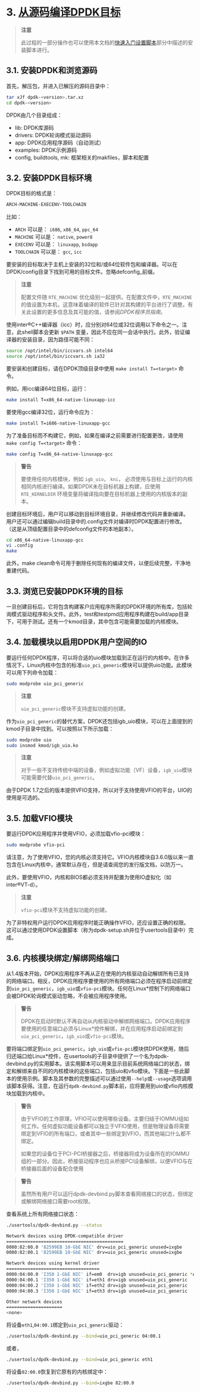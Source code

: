# 3. [从源码编译DPDK目标](http://dpdk.org/doc/guides/linux_gsg/build_dpdk.html)

> **注意**
>
> 此过程的一部分操作也可以使用本文档的[快速入门设置脚本](https://github.com/answerwa/DPDK-translation/blob/master/%E9%92%88%E5%AF%B9Linux%E7%9A%84%E5%85%A5%E9%97%A8%E6%8C%87%E5%8D%97/2.%20%E7%B3%BB%E7%BB%9F%E9%9C%80%E6%B1%82.md#6-快速入门设置脚本)部分中描述的安装脚本进行。

## 3.1. 安装DPDK和浏览源码

首先，解压包，并进入已解压的源码目录中：

```sh
tar xJf dpdk-<version>.tar.xz
cd dpdk-<version>
```

DPDK由几个目录组成：

- lib: DPDK库源码
- drivers: DPDK轮询模式驱动源码
- app: DPDK应用程序源码（自动测试）
- examples: DPDK示例源码
- config, buildtools, mk: 框架相关的makfiles，脚本和配置

## 3.2. 安装DPDK目标环境

DPDK目标的格式是：

```sh
ARCH-MACHINE-EXECENV-TOOLCHAIN
```

比如：

- `ARCH` 可以是： `i686`, `x86_64`, `ppc_64`
- `MACHINE` 可以是： `native`, `power8`
- `EXECENV` 可以是： `linuxapp`, `bsdapp`
- `TOOLCHAIN` 可以是： `gcc`, `icc`

要安装的目标取决于主机上安装的32位和/或64位软件包和编译器。可以在DPDK/config目录下找到可用的目标文件。忽略defconfig_前缀。

> **注意**
>
> 配置文件随 `RTE_MACHINE` 优化级别一起提供。在配置文件中，`RTE_MACHINE` 的值设置为本机，这意味着编译的软件已针对其构建的平台进行了调整。有关此设置的更多信息及其可能的值，请参阅*DPDK程序员指南*。

使用inter®C++编译器（icc）时，应分别对64位或32位调用以下命令之一。注意，此shell脚本会更新 `$PATH` 变量，因此不应在同一会话中执行。此外，验证编译器的安装目录，因为路径可能不同：

```sh
source /opt/intel/bin/iccvars.sh intel64
source /opt/intel/bin/iccvars.sh ia32
```

要安装和创建目标，请在DPDK顶级目录中使用 `make install T=<target>` 命令。

例如，用icc编译64位目标，运行：

```sh
make install T=x86_64-native-linuxapp-icc
```

要使用gcc编译32位，运行命令应为：

```sh
make install T=i686-native-linuxapp-gcc
```

为了准备目标而不构建它，例如，如果在编译之前需要进行配置更改，请使用 `make config T=<target>` 命令：

```sh
make config T=x86_64-native-linuxapp-gcc
```

> **警告**
>
> 要使用任何内核模块，例如 `igb_uio`， `kni`， 必须使用与目标上运行的内核相同内核进行编译。如果DPDK未在目标机器上构建，应使用 `RTE_KERNELDIR` 环境变量将编译指向要在目标机器上使用的内核版本的副本。

创建目标环境后，用户可以移动到目标环境目录，并继续修改代码并重新编译。 用户还可以通过编辑build目录中的.config文件对编译时DPDK配置进行修改。 （这是从顶级配置目录中的defconfig文件的本地副本）。

```sh
cd x86_64-native-linuxapp-gcc
vi .config
make
```

此外，make clean命令可用于删除任何现有的编译文件，以便后续完整，干净地重建代码。

## 3.3. 浏览已安装DPDK环境的目标

一旦创建目标后，它将包含构建客户应用程序所需的DPDK环境的所有库，包括轮询模式驱动程序和头文件。此外，test和testpmd应用程序构建在build/app目录下，可用于测试。还有一个kmod目录，其中包含可能需要加载的内核模块。

## 3.4. 加载模块以启用DPDK用户空间的IO

要运行任何DPDK程序，可以将合适的uio模块加载到正在运行的内核中。在许多情况下，Linux内核中包含的标准`uio_pci_generic`模块可以提供uio功能。此模块可以用下列命令加载：

```sh
sudo modprobe uio_pci_generic
```

> **注意**
>
> `uio_pci_generic`模块不支持虚拟功能的创建。

作为`uio_pci_generic`的替代方案，DPDK还包括igb_uio模块，可以在上面提到的kmod子目录中找到。可以按照以下所示加载：

```sh
sudo modprobe uio
sudo insmod kmod/igb_uio.ko
```

> **注意**
>
> 对于一些不支持传统中端的设备，例如虚拟功能（VF）设备，`igb_uio`模块可能需要代替`uio_pci_generic`。

由于DPDK 1.7之后的版本提供VFIO支持，所以对于支持使用VFIO的平台，UIO的使用是可选的。

## 3.5. 加载VFIO模块

要运行DPDK应用程序并使用VFIO，必须加载vfio-pci模块：

```sh
sudo modprobe vfio-pci
```

请注意，为了使用VFIO，您的内核必须支持它。VFIO内核模块自3.6.0版以来一直包含在Linux内核中，通常默认存在，但是请查阅您的发行版文档，以防万一。

此外，要使用VFIO，内核和BIOS都必须支持并配置为使用IO虚拟化（如inter®VT-d）。

> **注意**
>
> `vfio-pci`模块不支持虚拟功能的创建。

为了非特权用户运行DPDK应用程序时能正确操作VFIO，还应设置正确的权限。这可以通过使用DPDK设置脚本（称为dpdk-setup.sh并位于usertools目录中）完成。

## 3.6. 内核模块绑定/解绑网络端口

从1.4版本开始，DPDK应用程序不再从正在使用的内核驱动自动解绑所有已支持的网络端口。相反，DPDK应用程序要使用的所有网络端口必须在程序启动前绑定到`uio_pci_generic`，`igb_uio`或`vfio-pci`模块。任何在Linux*控制下的网络端口会被DPDK轮询模式驱动忽略，不会被应用程序使用。

> **警告**
>
> DPDK在启动时默认不再自动从内核驱动中解绑网络端口。DPDK应用程序要使用的任意端口必须与Linux*控件解绑，并在应用程序启动前绑定到`uio_pci_generic`，`igb_uio`或`vfio-pci`模块。

要将端口绑定到`uio_pci_generic`，`igb_uio`或`vfio-pci`模块供DPDK使用，随后归还端口给Linux*控件，在usertools的子目录中提供了一个名为dpdk-devbind.py的实用脚本。该实用脚本可以用来显示目前系统网络端口的状态，绑定和解绑来自不同的内核模块的这些端口，包括uio和vfio模块。下面是一些此脚本的使用示例。脚本及其参数的完整描述可以通过使用`--help`或`--usage`选项调用该脚本获得。注意，在运行`dpdk-devbind.py`脚本前，应将要用到uio或vfio内核模块加载到内核中。

> **警告**
>
> 由于VFIO的工作原理，VFIO可以使用哪些设备。主要归结于IOMMU组如何工作。任何虚拟功能设备都可以独立于VFIO使用，但是物理设备将需要绑定到VFIO的所有端口，或者其中一些绑定到VFIO，而其他端口什么都不绑定。
>
> 如果您的设备位于PCI-PCI桥接器之后，桥接器将成为设备所在的IOMMU组的一部分。因此，桥接驱动程序也应从桥接PCI设备解绑，以便VFIO与在桥接器后面的设备配合使用

> **警告**
>
> 虽然所有用户可以运行dpdk-devbind.py脚本查看网络接口的状态，但绑定或解绑网络接口需要root权限。

查看系统上所有网络接口状态：

```sh
./usertools/dpdk-devbind.py --status

Network devices using DPDK-compatible driver
============================================
0000:82:00.0 '82599EB 10-GbE NIC' drv=uio_pci_generic unused=ixgbe
0000:82:00.1 '82599EB 10-GbE NIC' drv=uio_pci_generic unused=ixgbe

Network devices using kernel driver
===================================
0000:04:00.0 'I350 1-GbE NIC' if=em0  drv=igb unused=uio_pci_generic *Active*
0000:04:00.1 'I350 1-GbE NIC' if=eth1 drv=igb unused=uio_pci_generic
0000:04:00.2 'I350 1-GbE NIC' if=eth2 drv=igb unused=uio_pci_generic
0000:04:00.3 'I350 1-GbE NIC' if=eth3 drv=igb unused=uio_pci_generic

Other network devices
=====================
<none>
```

将设备`eth1`,`04:00.1`绑定到`uio_pci_generic`驱动：

```sh
./usertools/dpdk-devbind.py --bind=uio_pci_generic 04:00.1
```

或者，

```sh
./usertools/dpdk-devbind.py --bind=uio_pci_generic eth1
```

将设备`82:00.0`恢复到它原有的内核绑定中：

```sh
./usertools/dpdk-devbind.py --bind=ixgbe 82:00.0
```
